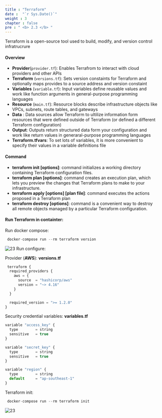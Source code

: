 ```yaml
---
title : "Terraform"
date :  "`r Sys.Date()`" 
weight : 3
chapter : false
pre : " <b> 2.3 </b> "
---
```


Terraform is a open-source tool used to build, modify, and version control infratrucrure
#### Overview
- **Provider**(`provider.tf`):
        Enables Terrafrom to interact with cloud providers and other APIs
- **Terraform** (`versions.tf`):
        Sets version constaints for Terraform and optionally maps provides to a source address and version constaint
- **Variables** (`variable.tf`):
        Input variables define reusable values and work like function arguments in general-purpose programming languages
- **Resource** (`main.tf`):
         Resource blocks describe infrastructure objects like VPCs, subnets, route tables, and gateways
- **Data** :
         Data sources allow Terraform to ultilize information form resources that were defined outside of Terraform (or defined a different Terraform configuration)
- **Output**:
         Outputs return structured data form your configuration and work like return values in generaral-purpose programming languages 
- **Terraform.tfvars**:
        To set lots of variables, it is more convenient to specify their values in a variable definitions file      
#### Command
- **terraform init [options]**: command initializes a working directory containing Terraform configuration files.
- **terraform plan [options]**: command creates an execution plan, which lets you preview the changes that Terraform plans to make to your infrastructure.
- **terraform apply [options] [plan file]**: command executes the actions proposed in a Terraform plan
- **terraform destroy [options]**: command is a convenient way to destroy all remote objects managed by a particular Terraform configuration.

#### Run Terraform in containter:
Run docker compose: 
```js
 docker-compose run --rm terraform version
```
![23](/aws-ws/images/2-prepair/2.3-terraform/1.png)
Run configure:

Provider (**AWS**):   **versions.tf**
```js
 terraform {
  required_providers {
    aws = {
      source  = "hashicorp/aws"
      version = "~> 4.16"
    }
  }

  required_version = ">= 1.2.0"
}
```
Security credential variables:  **variables.tf**

```js
variable "access_key" {
  type        = string
  sensitive   = true
}

variable "secret_key" {
  type        = string
  sensitive   = true
}

variable "region" {
  type        = string
  default     = "ap-southeast-1"
}
```


Terraform init:
```js
 docker-compose run --rm terraform init
```
![23](/aws-ws/images/2-prepair/2.3-terraform/2.png?featherlight=false&width=50pc)